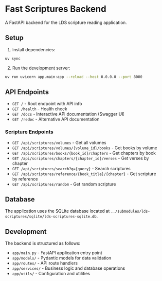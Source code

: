 # Fast Scriptures Backend

A FastAPI backend for the LDS scripture reading application.

## Setup

1. Install dependencies:
```bash
uv sync
```

2. Run the development server:
```bash
uv run uvicorn app.main:app --reload --host 0.0.0.0 --port 8000
```

## API Endpoints

- `GET /` - Root endpoint with API info
- `GET /health` - Health check
- `GET /docs` - Interactive API documentation (Swagger UI)
- `GET /redoc` - Alternative API documentation

### Scripture Endpoints

- `GET /api/scriptures/volumes` - Get all volumes
- `GET /api/scriptures/volumes/{volume_id}/books` - Get books by volume
- `GET /api/scriptures/books/{book_id}/chapters` - Get chapters by book
- `GET /api/scriptures/chapters/{chapter_id}/verses` - Get verses by chapter
- `GET /api/scriptures/search?q={query}` - Search scriptures
- `GET /api/scriptures/reference/{book_title}/{chapter}` - Get scripture by reference
- `GET /api/scriptures/random` - Get random scripture

## Database

The application uses the SQLite database located at `../submodules/lds-scriptures/sqlite/lds-scriptures-sqlite.db`.

## Development

The backend is structured as follows:

- `app/main.py` - FastAPI application entry point
- `app/models/` - Pydantic models for data validation
- `app/routes/` - API route handlers
- `app/services/` - Business logic and database operations
- `app/utils/` - Configuration and utilities
